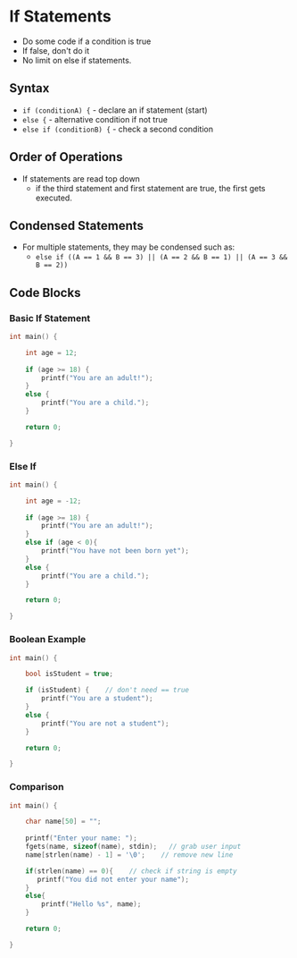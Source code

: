 # If Statements

- Do some code if a condition is true
- If false, don't do it
- No limit on else if statements.
## Syntax

- `if (conditionA) {` - declare an if statement (start)
- `else {` - alternative condition if not true
- `else if (conditionB) {` - check a second condition
## Order of Operations

- If statements are read top down
	- if the third statement and first statement are true, the first gets executed.
## Condensed Statements

- For multiple statements, they may be condensed such as:
	- `else if ((A == 1 && B == 3) || (A == 2 && B == 1) || (A == 3 && B == 2))`
## Code Blocks

### Basic If Statement

```c
int main() {

    int age = 12;
    
    if (age >= 18) {
        printf("You are an adult!");
    }
    else {
        printf("You are a child.");
    }

    return 0;

}
```
### Else If

```c
int main() {

    int age = -12;
    
    if (age >= 18) {
        printf("You are an adult!");
    }
    else if (age < 0){
        printf("You have not been born yet");
    }
    else {
        printf("You are a child.");
    }

    return 0;

}
```
### Boolean Example

```c
int main() {

    bool isStudent = true;

    if (isStudent) {    // don't need == true
        printf("You are a student");
    }
    else {
        printf("You are not a student");
    }

    return 0;

}
```
### Comparison

```c
int main() {

    char name[50] = "";
    
    printf("Enter your name: ");
    fgets(name, sizeof(name), stdin);   // grab user input
    name[strlen(name) - 1] = '\0';    // remove new line 

    if(strlen(name) == 0){    // check if string is empty
       printf("You did not enter your name");
    }
    else{
        printf("Hello %s", name);
    }

    return 0;

}
```